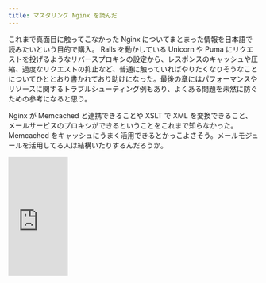 ```yaml
---
title: マスタリング Nginx を読んだ
---
```


これまで真面目に触ってこなかった Nginx についてまとまった情報を日本語で読みたいという目的で購入。
Rails を動かしている Unicorn や Puma にリクエストを投げるようなリバースプロキシの設定から、レスポンスのキャッシュや圧縮、過度なリクエストの抑止など、普通に触っていればやりたくなりそうなことについてひととおり書かれており助けになった。最後の章にはパフォーマンスやリソースに関するトラブルシューティング例もあり、よくある問題を未然に防ぐための参考になると思う。

Nginx が Memcached と連携できることや XSLT で XML を変換できること、メールサービスのプロキシができるということをこれまで知らなかった。Memcached をキャッシュにうまく活用できるとかっこよさそう。メールモジュールを活用してる人は結構いたりするんだろうか。

<iframe src="http://rcm-fe.amazon-adsystem.com/e/cm?t=hibariya-22&o=9&p=8&l=as1&asins=4873116457&ref=qf_sp_asin_til&fc1=000000&IS2=1&lt1=_blank&m=amazon&lc1=0000FF&bc1=000000&bg1=FFFFFF&f=ifr" style="width:120px;height:240px;" scrolling="no" marginwidth="0" marginheight="0" frameborder="0"></iframe>
